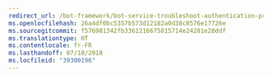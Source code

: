 ```yaml
---
redirect_url: /bot-framework/bot-service-troubleshoot-authentication-problems
ms.openlocfilehash: 26a4df0bc5357b573d12182a0d38c8576e17726e
ms.sourcegitcommit: f576981342fb3361216675815714e24281e20ddf
ms.translationtype: HT
ms.contentlocale: fr-FR
ms.lasthandoff: 07/18/2018
ms.locfileid: "39300196"
---
```

